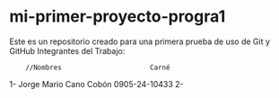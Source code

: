 # mi-primer-proyecto-progra1
Este es un repositorio creado para una primera prueba de uso de Git y GitHub
Integrantes del Trabajo:

        //Nombres                      Carné
1- Jorge Mario Cano Cobón          0905-24-10433
2- 
